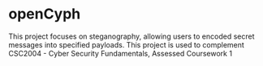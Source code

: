# openCyph
This project focuses on steganography, allowing users to encoded secret messages into specified payloads.
This project is used to complement CSC2004 - Cyber Security Fundamentals, Assessed Coursework 1
